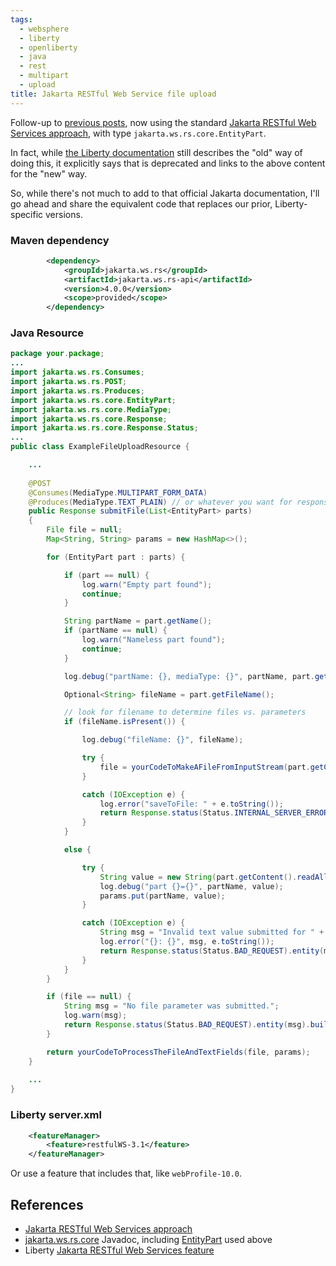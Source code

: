 ```yaml
---
tags:
  - websphere
  - liberty
  - openliberty
  - java
  - rest
  - multipart
  - upload
title: Jakarta RESTful Web Service file upload
---
```

Follow-up to [previous posts](/2022/09/22/websphere-liberty-jaxrs-file-upload.html), now using the standard [Jakarta RESTful Web Services approach](https://jakarta.ee/specifications/restful-ws/3.1/jakarta-restful-ws-spec-3.1.html#consuming_multipart_formdata), with type `jakarta.ws.rs.core.EntityPart`.

In fact, while [the Liberty documentation](https://openliberty.io/docs/latest/send-receive-multipart-jaxrs.html) still describes the "old" way of doing this, it explicitly says that is deprecated and links to the above content for the "new" way.

So, while there's not much to add to that official Jakarta documentation, I'll go ahead and share the equivalent code that replaces our prior, Liberty-specific versions.

### Maven dependency

```xml
        <dependency>
            <groupId>jakarta.ws.rs</groupId>
            <artifactId>jakarta.ws.rs-api</artifactId>
            <version>4.0.0</version>
            <scope>provided</scope>
        </dependency>
```

### Java Resource

```java
package your.package;
...
import jakarta.ws.rs.Consumes;
import jakarta.ws.rs.POST;
import jakarta.ws.rs.Produces;
import jakarta.ws.rs.core.EntityPart;
import jakarta.ws.rs.core.MediaType;
import jakarta.ws.rs.core.Response;
import jakarta.ws.rs.core.Response.Status;
...
public class ExampleFileUploadResource {

    ...
      
    @POST
    @Consumes(MediaType.MULTIPART_FORM_DATA)
    @Produces(MediaType.TEXT_PLAIN)	// or whatever you want for response type
    public Response submitFile(List<EntityPart> parts) 
    {
        File file = null;
        Map<String, String> params = new HashMap<>();

        for (EntityPart part : parts) {

            if (part == null) {
                log.warn("Empty part found");
                continue;
            }

            String partName = part.getName();
            if (partName == null) {
                log.warn("Nameless part found");
                continue;
            }

            log.debug("partName: {}, mediaType: {}", partName, part.getMediaType());

            Optional<String> fileName = part.getFileName();

            // look for filename to determine files vs. parameters
            if (fileName.isPresent()) {

                log.debug("fileName: {}", fileName);

                try {
                    file = yourCodeToMakeAFileFromInputStream(part.getContent(), fileName.get());
                }

                catch (IOException e) {
                    log.error("saveToFile: " + e.toString());
                    return Response.status(Status.INTERNAL_SERVER_ERROR).entity("Unable to save file").build();
                }
            }

            else {

                try {
                    String value = new String(part.getContent().readAllBytes(), StandardCharsets.UTF_8);
                    log.debug("part {}={}", partName, value);
                    params.put(partName, value);
                }

                catch (IOException e) {
                    String msg = "Invalid text value submitted for " + partName;
                    log.error("{}: {}", msg, e.toString());
                    return Response.status(Status.BAD_REQUEST).entity(msg).build();
                }
            }
        }

        if (file == null) {
            String msg = "No file parameter was submitted.";
            log.warn(msg);
            return Response.status(Status.BAD_REQUEST).entity(msg).build();
        }

        return yourCodeToProcessTheFileAndTextFields(file, params);
    }
  
    ...
}
```

### Liberty server.xml

```xml
    <featureManager>
        <feature>restfulWS-3.1</feature>
    </featureManager>
```
Or use a feature that includes that, like `webProfile-10.0`.

## References

* [Jakarta RESTful Web Services approach](https://jakarta.ee/specifications/restful-ws/3.1/jakarta-restful-ws-spec-3.1.html#consuming_multipart_formdata)
* [jakarta.ws.rs.core](https://jakarta.ee/specifications/platform/10/apidocs/jakarta/ws/rs/core/package-summary) Javadoc, including [EntityPart](https://jakarta.ee/specifications/platform/10/apidocs/jakarta/ws/rs/core/entitypart) used above
* Liberty [Jakarta RESTful Web Services feature](https://openliberty.io/docs/latest/reference/feature/restfulWS-3.1.html)
